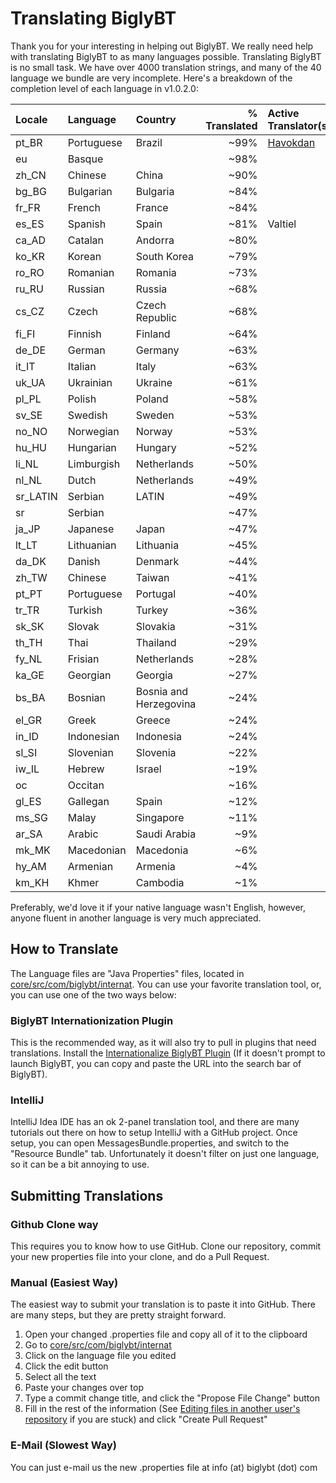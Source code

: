 # Translating BiglyBT

Thank you for your interesting in helping out BiglyBT.  We really need help with translating BiglyBT to as many languages possible.  Translating BiglyBT is no small task.  We have over 4000 translation strings, and many of the 40 language we bundle are very incomplete.  Here's a breakdown of the completion level of each language in v1.0.2.0:

| Locale | Language | Country | % Translated | Active Translator(s) |
|:---|:---|:---|---:|:---|
| pt_BR | Portuguese | Brazil | ~99% | [Havokdan](https://github.com/Havokdan) |
| eu | Basque |  | ~98% | |
| zh_CN | Chinese | China | ~90% | |
| bg_BG | Bulgarian | Bulgaria | ~84% | |
| fr_FR | French | France | ~84% | |
| es_ES | Spanish | Spain | ~81% | Valtiel |
| ca_AD | Catalan | Andorra | ~80% | |
| ko_KR | Korean | South Korea | ~79% | |
| ro_RO | Romanian | Romania | ~73% | |
| ru_RU | Russian | Russia | ~68% | |
| cs_CZ | Czech | Czech Republic | ~68% | |
| fi_FI | Finnish | Finland | ~64% | |
| de_DE | German | Germany | ~63% | |
| it_IT | Italian | Italy | ~63% | |
| uk_UA | Ukrainian | Ukraine | ~61% | |
| pl_PL | Polish | Poland | ~58% | |
| sv_SE | Swedish | Sweden | ~53% | |
| no_NO | Norwegian | Norway | ~53% | |
| hu_HU | Hungarian | Hungary | ~52% | |
| li_NL | Limburgish | Netherlands | ~50% | |
| nl_NL | Dutch | Netherlands | ~49% | |
| sr_LATIN | Serbian | LATIN | ~49% | |
| sr | Serbian |  | ~47% | |
| ja_JP | Japanese | Japan | ~47% | |
| lt_LT | Lithuanian | Lithuania | ~45% | |
| da_DK | Danish | Denmark | ~44% | |
| zh_TW | Chinese | Taiwan | ~41% | |
| pt_PT | Portuguese | Portugal | ~40% | |
| tr_TR | Turkish | Turkey | ~36% | |
| sk_SK | Slovak | Slovakia | ~31% | |
| th_TH | Thai | Thailand | ~29% | |
| fy_NL | Frisian | Netherlands | ~28% | |
| ka_GE | Georgian | Georgia | ~27% | |
| bs_BA | Bosnian | Bosnia and Herzegovina | ~24% | |
| el_GR | Greek | Greece | ~24% | |
| in_ID | Indonesian | Indonesia | ~24% | |
| sl_SI | Slovenian | Slovenia | ~22% | |
| iw_IL | Hebrew | Israel | ~19% | |
| oc | Occitan |  | ~16% | |
| gl_ES | Gallegan | Spain | ~12% | |
| ms_SG | Malay | Singapore | ~11% | |
| ar_SA | Arabic | Saudi Arabia | ~9% | |
| mk_MK | Macedonian | Macedonia | ~6% | |
| hy_AM | Armenian | Armenia | ~4% | |
| km_KH | Khmer | Cambodia | ~1% | |


Preferably, we'd love it if your native language wasn't English, however, anyone fluent in another language is very much appreciated.

## How to Translate

The Language files are "Java Properties" files, located in [core/src/com/biglybt/internat](core/src/com/biglybt/internat).  You can use your favorite translation tool, or, you can use one of the two ways below:

### BiglyBT Internationization Plugin

This is the recommended way, as it will also try to pull in plugins that need translations.  Install the [Internationalize BiglyBT Plugin](https://plugins.biglybt.com/#i18nAZ) (If it doesn't prompt to launch BiglyBT, you can copy and paste the URL into the search bar of BiglyBT).

### IntelliJ

IntelliJ Idea IDE has an ok 2-panel translation tool, and there are many tutorials out there on how to setup IntelliJ with a GitHub project.  Once setup, you can open MessagesBundle.properties, and switch to the "Resource Bundle" tab.  Unfortunately it doesn't filter on just one language, so it can be a bit annoying to use.

## Submitting Translations

### Github Clone way

This requires you to know how to use GitHub.  Clone our repository, commit your new properties file into your clone, and do a Pull Request.

### Manual (Easiest Way)

The easiest way to submit your translation is to paste it into GitHub.  There are many steps, but they are pretty straight forward.

1. Open your changed .properties file and copy all of it to the clipboard
1. Go to [core/src/com/biglybt/internat](core/src/com/biglybt/internat)
1. Click on the language file you edited
1. Click the edit button
1. Select all the text
1. Paste your changes over top
1. Type a commit change title, and click the "Propose File Change" button
1. Fill in the rest of the information (See [Editing files in another user's repository](https://help.github.com/articles/editing-files-in-another-user-s-repository/) if you are stuck) and click "Create Pull Request"

### E-Mail (Slowest Way)

You can just e-mail us the new .properties file at info (at) biglybt (dot) com
